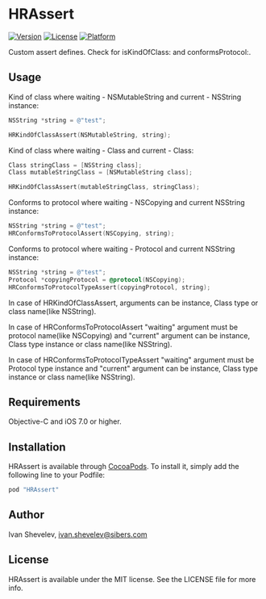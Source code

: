 # HRAssert

[![Version](https://img.shields.io/cocoapods/v/HRAssert.svg?style=flat)](http://cocoapods.org/pods/HRAssert)
[![License](https://img.shields.io/cocoapods/l/HRAssert.svg?style=flat)](http://cocoapods.org/pods/HRAssert)
[![Platform](https://img.shields.io/cocoapods/p/HRAssert.svg?style=flat)](http://cocoapods.org/pods/HRAssert)

Custom assert defines. Check for isKindOfClass: and conformsProtocol:.

## Usage

Kind of class where waiting - NSMutableString and current - NSString instance:

```objective-c
NSString *string = @"test";

HRKindOfClassAssert(NSMutableString, string);
```

Kind of class where waiting - Class and current - Class:

```objective-c
Class stringClass = [NSString class];
Class mutableStringClass = [NSMutableString class];

HRKindOfClassAssert(mutableStringClass, stringClass);
```

Conforms to protocol where waiting - NSCopying and current NSString instance:

```objective-c
NSString *string = @"test";
HRConformsToProtocolAssert(NSCopying, string);
```

Conforms to protocol where waiting - Protocol and current NSString instance:

```objective-c
NSString *string = @"test";
Protocol *copyingProtocol = @protocol(NSCopying);
HRConformsToProtocolTypeAssert(copyingProtocol, string);
```
In case of HRKindOfClassAssert, arguments can be instance, Class type or class name(like NSString).

In case of HRConformsToProtocolAssert "waiting" argument must be protocol name(like NSCopying) and "current" argument can be instance, Class type instance or class name(like NSString).

In case of HRConformsToProtocolTypeAssert "waiting" argument must be Protocol type instance and "current" argument can be instance, Class type instance or class name(like NSString). 

## Requirements

Objective-C and iOS 7.0 or higher.

## Installation

HRAssert is available through [CocoaPods](http://cocoapods.org). To install
it, simply add the following line to your Podfile:

```ruby
pod "HRAssert"
```

## Author

Ivan Shevelev, ivan.shevelev@sibers.com

## License

HRAssert is available under the MIT license. See the LICENSE file for more info.
